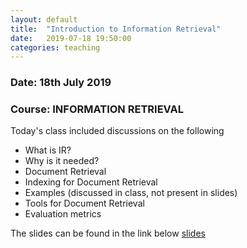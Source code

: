 ```yaml
---
layout: default
title:  "Introduction to Information Retrieval"
date:   2019-07-18 19:50:00
categories: teaching
---
```

### Date: 18th July 2019 
### Course: INFORMATION RETRIEVAL
Today's class included discussions on the following
* What is IR?
* Why is it needed? 
* Document Retrieval
* Indexing for Document Retrieval
* Examples (discussed in class, not present in slides)
* Tools for Document Retrieval
* Evaluation metrics

The slides can be found in the link below
[slides](https://docs.google.com/presentation/d/132OudCPjfCwqqvSygPO423EUvLwQwye0eDbqE6HS5MA/edit?usp=sharing)
